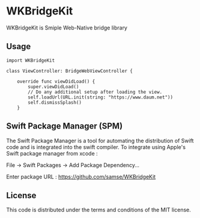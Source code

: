 # WKBridgeKit

WKBridgeKit is Smiple Web-Native bridge library

Usage
------
```
import WKBridgeKit

class ViewController: BridgeWebViewController {

    override func viewDidLoad() {
        super.viewDidLoad()
        // Do any additional setup after loading the view.
        self.loadUrl(URL.init(string: "https://www.daum.net"))
        self.dismissSplash()
    }
```

Swift Package Manager (SPM)
---------------------------
The Swift Package Manager is a tool for automating the distribution of Swift code and is integrated into the swift compiler. To integrate using Apple's Swift package manager from xcode :

File -> Swift Packages -> Add Package Dependency...

Enter package URL : https://github.com/samse/WKBridgeKit


License
--------
This code is distributed under the terms and conditions of the MIT license.



